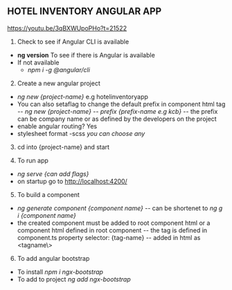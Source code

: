## HOTEL INVENTORY ANGULAR APP

<https://youtu.be/3qBXWUpoPHo?t=21522>

1. Check to see if Angular CLI is available

- **ng version** To see if there is Angular is available
- If not available
  - *npm i -g @angular/cli*

2. Create a new angular project

- *ng new {project-name}* e.g hotelinventoryapp
- You can also setaflag to change the default prefix in component html tag
   -- *ng new {project-name} -- prefix {prefix-name e.g kcb}*
   -- the prefix can be company name or as defined by the developers on the project
- enable angular routing? Yes
- stylesheet format -scss *you can choose any*

3. cd into {project-name} and start

4. To run app

- *ng serve {can add flags}*
- on startup go to <http://localhost:4200/>

5. To build a component

- *ng generate component {component name}*
  -- can be shortenet to *ng g i {component name}*
- the created component must be added to root component html or a component html defined in root component
  -- the tag is defined in component.ts property selector: {tag-name}
  -- added in html as \<tagname\\>

6. To add angular bootstrap

- To install *npm i ngx-bootstrap*
- To add to project *ng add ngx-bootstrap*
